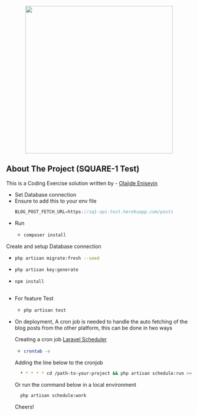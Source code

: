 <p align="center"><a href="https://laravel.com" target="_blank"><img src="https://raw.githubusercontent.com/laravel/art/master/logo-lockup/5%20SVG/2%20CMYK/1%20Full%20Color/laravel-logolockup-cmyk-red.svg" width="400"></a></p>



## About The Project (SQUARE-1 Test)

This is a Coding Exercise solution written by - [Olajide Eniseyin](https://www.linkedin.com/in/eniseyin-olabode/)

- Set Database connection
- Ensure to add this to your env file
  ```javascript 
  BLOG_POST_FETCH_URL=https://sq1-api-test.herokuapp.com/posts
  ```
- Run 
  - ```bash
    composer install
    ```
 Create and setup Database connection
  - ```bash
    php artisan migrate:fresh --seed

  - ```bash
    php artisan key:generate
    
  - ```bash
    npm install
  
- For feature Test
  - ```bash
    php artisan test
    ```
  
- On deployment, A cron job is needed to handle the auto fetching of the blog posts from the other platform, this can be done in two ways
    
  Creating a cron job [Laravel Scheduler](https://laravel.com/docs/8.x/scheduling#running-the-scheduler) 
  - ```bash
    crontab -e
    ```
  Adding the line below to the cronjob
  ```bash
    * * * * * cd /path-to-your-project && php artisan schedule:run >> /dev/null 2>&
  ```

  Or run the command below in a local environment
  ```bash
    php artisan schedule:work
  ```

  Cheers!
